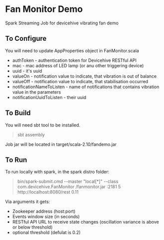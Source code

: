 Fan Monitor Demo
================

Spark Streaming Job for devicehive vibrating fan demo

To Configure
--------

You will need to update AppProperties object in FanMonitor.scala

* authToken - authentication token for Devicehive RESTful API
* mac - mac address of LED lamp (or anu other triggering device)
* uuid - it's uuid
* valueOn - notification value to indicate, that vibration is out of balance
* valueOff - notification value to indicate, that stabilisation occurred
* notificationNameToListen - name of notifications that contains vibration value in the parameters
* notificationUuidToListen - their uuid

To Build
--------

You will need sbt tool to be installed.

> sbt assembly

Job jar will be located in target/scala-2.10/fandemo.jar

To Run
------

To run locally with spark, in the spark distro folder:

> bin/spark-submit.cmd --master "local[*]" --class com.devicehive.FanMonitor <job-jar-location>/fanmonitor.jar <zookeeper-host>:2181 5 http://localhost:8080/rest 0.11

Via arguments it gets:
* Zookeeper address (host:port)
* Events window size (in seconds)
* RESTful API URL to receive state changes (oscillation variance is above or below threshold)
* optional threshold (defulat is 0.2)
